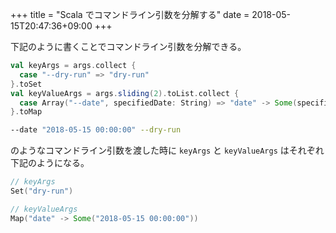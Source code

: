 +++
title = "Scala でコマンドライン引数を分解する"
date = 2018-05-15T20:47:36+09:00
+++

下記のように書くことでコマンドライン引数を分解できる。

```scala
val keyArgs = args.collect {
  case "--dry-run" => "dry-run"
}.toSet
val keyValueArgs = args.sliding(2).toList.collect {
  case Array("--date", specifiedDate: String) => "date" -> Some(specifiedDate)
}.toMap
```

```sh
--date "2018-05-15 00:00:00" --dry-run
```

のようなコマンドライン引数を渡した時に `keyArgs` と `keyValueArgs` はそれぞれ下記のようになる。

```scala
// keyArgs
Set("dry-run")

// keyValueArgs
Map("date" -> Some("2018-05-15 00:00:00"))
```
